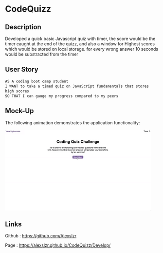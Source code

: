 # CodeQuizz

## Description

Developed a quick basic Javascript quiz with timer, the score would be the timer caught at the end of the quizz,
and also a window for Highest scores which would be stored on local storage.
for every wrong answer 10 seconds would be substracted from the timer 

## User Story

```
AS A coding boot camp student
I WANT to take a timed quiz on JavaScript fundamentals that stores high scores
SO THAT I can gauge my progress compared to my peers
```

## Mock-Up

The following animation demonstrates the application functionality:

![A user clicks through an interactive coding quiz, then enters initials to save the high score before resetting and starting over.](./Develop/Assets/gif/04-web-apis-homework-demo.gif)

## Links

Github :
https://github.com/Alexslzr

Page :
https://alexslzr.github.io/CodeQuizz/Develop/